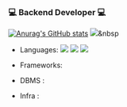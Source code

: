 ### 💻 Backend Developer 💻
[![Anurag's GitHub stats](https://github-readme-stats.vercel.app/api?username=loyu78&show_icons=true&theme=cobalt)](https://github.com/anuraghazra/github-readme-stats)
<img src="https://img.shields.io/badge/쓰고자하는_텍스트-컬러코드?style=flat-square&logo=simpleicons에서_아이콘이름&logoColor=white"/></a>&nbsp 
- Languages: <img src="https://img.shields.io/badge/Python-3766AB?style=flat-square&logo=Python&logoColor=white"/></a> <img src="https://img.shields.io/badge/JS-#F7DF1E?style=flat-square&logo=javascript&logoColor=white"/></a>   <img src="https://img.shields.io/badge/Javascript-ffb13b?style=flat-square&logo=javascript&logoColor=white"/></a>

- Frameworks:
- DBMS : 
- Infra :
